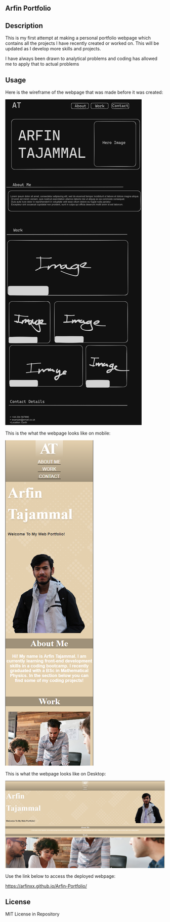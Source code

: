 ## Arfin Portfolio 

## Description

This is my first attempt at making a personal portfolio webpage which contains all the projects I have recently created or worked on. This will be updated as I develop more skills and projects.

I have always been drawn to analytical problems and coding has allowed me to apply that to actual problems


## Usage 

Here is the wireframe of the webpage that was made before it was created:

![Wireframe](assets/images/Wireframe%20image.png)


This is the what the webpage looks like on mobile:

![Mobile Page](assets/images/moblie%20page.png)

This is what the webpage looks like on Desktop:

![Desktop](assets/images/desktop%20webpage.png)

Use the link below to access the deployed webpage:

https://arfinxx.github.io/Arfin-Portfolio/


## License

MIT License in Repository